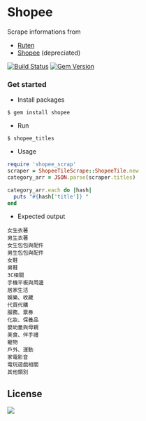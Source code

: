 Shopee
==
Scrape informations from
- [Ruten](http://www.ruten.com.tw/) 
- [Shopee](http://shopee.tw/mobile/) (depreciated)

[![Build Status](https://github.com/Smartibuy/shopee.svg?branch=master)](https://travis-ci.org/Smartibuy/shopee)
[![Gem Version](https://badge.fury.io/rb/shopee.svg)](https://badge.fury.io/rb/shopee)

### Get started
- Install packages
```
$ gem install shopee
```

- Run
```
$ shopee_titles
```

- Usage
```ruby
require 'shopee_scrap'
scraper = ShopeeTileScrape::ShopeeTile.new
category_arr = JSON.parse(scraper.titles)

category_arr.each do |hash|
  puts "#{hash['title']} "
end
```

- Expected output
```
女生衣著 
男生衣著 
女生包包與配件 
男生包包與配件 
女鞋 
男鞋 
3C相關 
手機平板與周邊 
居家生活 
娛樂、收藏 
代買代購 
服務、票券 
化妝、保養品 
嬰幼童與母親 
美食、伴手禮 
寵物 
戶外、運動 
家電影音 
電玩遊戲相關 
其他類別 
```

## License

![](https://img.shields.io/packagist/l/doctrine/orm.svg)
